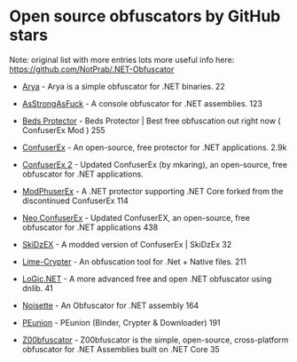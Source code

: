 # Open source obfuscators by GitHub stars

Note: original list with more entries lots more useful info here: https://github.com/NotPrab/.NET-Obfuscator

* [Arya](https://github.com/HarmJ0y/Arya) - Arya is a simple obfuscator for .NET binaries. 22

* [AsStrongAsFuck](https://github.com/Charterino/AsStrongAsFuck) - A console obfuscator for .NET assemblies. 123

* [Beds Protector](https://github.com/BedTheGod/ConfuserEx-Mod-By-Bed) - Beds Protector | Best free obfuscation out right now ( ConfuserEx Mod ) 255

* [ConfuserEx](https://github.com/yck1509/ConfuserEx) - An open-source, free protector for .NET applications. 2.9k
* [ConfuserEx 2](https://github.com/mkaring/ConfuserEx) - Updated ConfuserEx (by mkaring), an open-source, free obfuscator for .NET applications.
* [ModPhuserEx](https://github.com/0xFireball/ModPhuserEx) - A .NET protector supporting .NET Core forked from the discontinued ConfuserEx 114
* [Neo ConfuserEx](https://github.com/XenocodeRCE/neo-ConfuserEx) - Updated ConfuserEX, an open-source, free obfuscator for .NET applications 438
* [SkiDzEX](https://github.com/NotPrab/SkiDzEX) - A modded version of ConfuserEx | SkiDzEx 32

* [Lime-Crypter](https://github.com/NYAN-x-CAT/Lime-Crypter) - An obfuscation tool for .Net + Native files. 211

* [LoGic.NET](https://github.com/AnErrupTion/LoGiC.NET) - A more advanced free and open .NET obfuscator using dnlib. 41

* [Noisette](https://github.com/XenocodeRCE/Noisette-Obfuscator) - An Obfuscator for .NET assembly 164

* [PEunion](https://github.com/bytecode77/pe-union) - PEunion (Binder, Crypter & Downloader) 191

* [Z00bfuscator](https://github.com/Dentrax/Z00bfuscator) - Z00bfuscator is the simple, open-source, cross-platform obfuscator for .NET Assemblies built on .NET Core 35